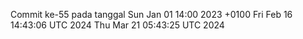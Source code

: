 Commit ke-55 pada tanggal Sun Jan 01 14:00 2023 +0100
Fri Feb 16 14:43:06 UTC 2024
Thu Mar 21 05:43:25 UTC 2024
